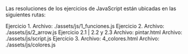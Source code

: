 Las resoluciones de los ejercicios de JavaScript están ubicadas en las siguientes rutas:

Ejercicio 1.
Archivo: ./assets/js/1_funciones.js
Ejercicio 2.
Archivo: ./assets/js/2_arrow.js
Ejercicio 2.1 | 2.2 y 2.3
Archivo: pintar.html
Archivo: ./assets/js/script.js
Ejercicio 3. 
Archivo: 4_colores.html
Archivo: ./assets/js/colores.js

